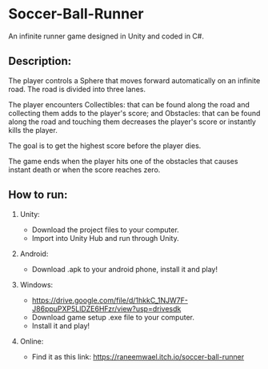 # Soccer-Ball-Runner
An infinite runner game designed in Unity and coded in C#.

## Description:

The player controls a Sphere that moves forward automatically on an infinite road. The road is divided into three lanes. 

The player encounters Collectibles: that can be found along the road and collecting them adds to the player's score; and Obstacles: that can be found along the road and touching them decreases the player's score or instantly kills the player. 

The goal is to get the highest score before the player dies. 

The game ends when the player hits one of the obstacles that causes instant death or when the score reaches zero.

## How to run:

1. Unity:
   - Download the project files to your computer.
   - Import into Unity Hub and run through Unity.

2. Android:
   - Download .apk to your android phone, install it and play!

3. Windows:
   - https://drive.google.com/file/d/1hkkC_1NJW7F-J86ppuPXP5LlDZE6HFzr/view?usp=drivesdk
   - Download game setup .exe file to your computer.
   - Install it and play!

4. Online:
   - Find it as this link: https://raneemwael.itch.io/soccer-ball-runner
